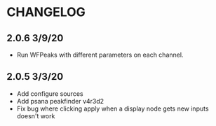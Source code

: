 # CHANGELOG

## 2.0.6 3/9/20
* Run WFPeaks with different parameters on each channel.

## 2.0.5 3/3/20
* Add configure sources
* Add psana peakfinder v4r3d2
* Fix bug where clicking apply when a display node gets new inputs doesn't work
